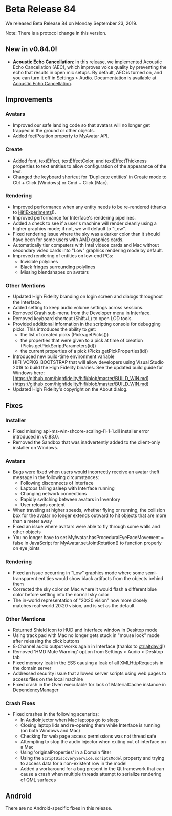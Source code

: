 # Beta Release 84

We released Beta Release 84 on Monday September 23, 2019.

Note: There is a protocol change in this version.

## New in v0.84.0!

* **Acoustic Echo Cancellation**: In this release, we implemented Acoustic Echo Cancellation (AEC), which improves voice quality by preventing the echo that results in open mic setups. By default, AEC is turned on, and you can turn it off in Settings > Audio. Documentation is available at [Acoustic Echo Cancellation](https://docs.highfidelity.com/en/rc84/explore/get-started/adjust-settings.html#id1).
    
## Improvements

### Avatars

* Improved our safe landing code so that avatars will no longer get trapped in the ground or other objects.
* Added feetPosition property to MyAvatar API.

### Create

* Added font, textEffect, textEffectColor, and textEffectThickness properties to text entities to allow configuration of the appearance of the text. 
* Changed the keyboard shortcut for 'Duplicate entities' in Create mode to Ctrl + Click (Windows) or Cmd + Click (Mac).

### Rendering

* Improved performance when any entity needs to be re-rendered (thanks to [HifiExperiments](https://github.com/HifiExperiments)!).
* Improved performance for Interface's rendering pipelines.
* Added a check to see if a user's machine will render cleanly using a higher graphics mode; if not, we will default to "Low".
* Fixed rendering issue where the sky was a darker color than it should have been for some users with AMD graphics cards.
* Automatically tier computers with Intel videos cards and Mac without secondary video cards into "Low" graphics rendering mode by default.
* Improved rendering of entities on low-end PCs:
    * Invisible polylines
    * Black fringes surrounding polylines
    * Missing blendshapes on avatars

### Other Mentions

* Updated High Fidelity branding on login screen and dialogs throughout the Interface.
* Added setting to keep audio volume settings across sessions.
* Removed Crash sub-menu from the Developer menu in Interface.
* Removed keyboard shortcut (Shift+L) to open LOD tools.
* Provided additional information in the scripting console for debugging picks. This introduces the ability to get:
    * the list of created picks (Picks.getPicks())
    * the properties that were given to a pick at time of creation (Picks.getPickScriptParameters(id))
    * the current properties of a pick (Picks.getPickProperties(id))
* Introduced new build-time environment variable HIFI_VCPKG_BOOTSTRAP that will allow developers using Visual Studio 2019 to build the High Fidelity binaries. See the updated build guide for Windows here: [https://github.com/highfidelity/hifi/blob/master/BUILD_WIN.md](https://github.com/highfidelity/hifi/blob/master/BUILD_WIN.md)
* Updated High Fidelity's copyright on the About dialog.

## Fixes

### Installer

* Fixed missing api-ms-win-shcore-scaling-l1-1-1.dll installer error introduced in v0.83.0.
* Removed the Sandbox that was inadvertently added to the client-only installer on Windows.

### Avatars 

* Bugs were fixed when users would incorrectly receive an avatar theft message in the following circumstances:
    * Following disconnects of Interface
    * Laptops falling asleep with Interface running
    * Changing network connections
    * Rapidly switching between avatars in Inventory
    * User reloads content
* When traveling at higher speeds, whether flying or running, the collision box for the avatar no longer extends outward to hit objects that are more than a meter away
* Fixed an issue where avatars were able to fly through some walls and other objects
* You no longer have to set MyAvatar.hasProceduralEyeFaceMovement = false in JavaScript for MyAvatar.setJointRotation() to function properly on eye joints

### Rendering

* Fixed an issue occurring in "Low" graphics mode where some semi-transparent entities would show black artifacts from the objects behind them
* Corrected the sky color on Mac where it would flash a different blue color before settling into the normal sky color
* The in-world representation of "20:20 vision" now more closely matches real-world 20:20 vision, and is set as the default

### Other Mentions

* Returned Shield icon to HUD and Interface window in Desktop mode
* Using track pad with Mac no longer gets stuck in "mouse look" mode after releasing the click buttons
* 8-Channel audio output works again in Interface (thanks to [ctrlaltdavid](https://github.com/ctrlaltdavid)!)
* Removed 'HMD Mute Warning' option from Settings > Audio > Desktop tab
* Fixed memory leak in the ESS causing a leak of all XMLHttpRequests in the domain server
* Addressed security issue that allowed server scripts using web pages to access files on the local machine
* Fixed crash in the Oven executable for lack of MaterialCache instance in DependencyManager

### Crash Fixes

* Fixed crashes in the following scenarios: 
    * In AudioInjector when Mac laptops go to sleep 
    * Closing laptop lids and re-opening them while Interface is running (on both Windows and Mac)
    * Checking for web page access permissions was not thread safe
    * Attempting to stop the audio injector when exiting out of interface on a Mac
    * Using 'originalProperties' in a Domain filter
    * Using the `ScriptDiscoveryService.scriptsModel` property and trying to access data for a non-existent row in the model
    * Added a workaround for a bug present in the Qt framework that can cause a crash when multiple threads attempt to serialize rendering of QML surfaces

## Android

There are no Android-specific fixes in this release.
